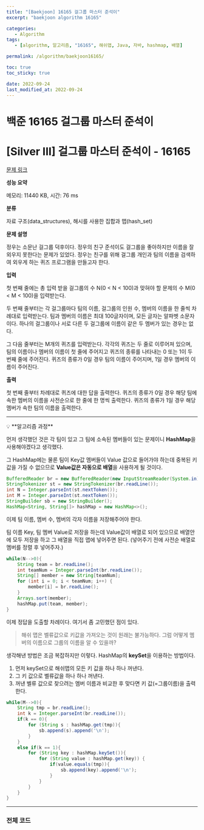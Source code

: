 ```yaml
---
title: "[Baekjoon] 16165 걸그룹 마스터 준석이"
excerpt: "baekjoon algorithm 16165"

categories: 
   - Algorithm
tags:
   - [algorithm, 알고리즘, "16165", 해쉬맵, Java, 자바, hashmap, 배열]

permalink: /algorithm/baekjoon16165/

toc: true
toc_sticky: true

date: 2022-09-24
last_modified_at: 2022-09-24
---
```


# 백준 16165 걸그룹 마스터 준석이

# **[Silver III] 걸그룹 마스터 준석이 - 16165**

[문제 링크](https://www.acmicpc.net/problem/16165)

****성능 요약****

메모리: 11440 KB, 시간: 76 ms

****분류****

자료 구조(data_structures), 해시를 사용한 집합과 맵(hash_set)

****문제 설명****

정우는 소문난 걸그룹 덕후이다. 정우의 친구 준석이도 걸그룹을 좋아하지만 이름을 잘 외우지 못한다는 문제가 있었다. 정우는 친구를 위해 걸그룹 개인과 팀의 이름을 검색하여 외우게 하는 퀴즈 프로그램을 만들고자 한다.

****입력****

첫 번째 줄에는 총 입력 받을 걸그룹의 수 N(0 < N < 100)과 맞혀야 할 문제의 수 M(0 < M < 100)을 입력받는다.

두 번째 줄부터는 각 걸그룹마다 팀의 이름, 걸그룹의 인원 수, 멤버의 이름을 한 줄씩 차례대로 입력받는다. 팀과 멤버의 이름은 최대 100글자이며, 모든 글자는 알파벳 소문자이다. 하나의 걸그룹이나 서로 다른 두 걸그룹에 이름이 같은 두 멤버가 있는 경우는 없다.

그 다음 줄부터는 M개의 퀴즈를 입력받는다. 각각의 퀴즈는 두 줄로 이루어져 있으며, 팀의 이름이나 멤버의 이름이 첫 줄에 주어지고 퀴즈의 종류를 나타내는 0 또는 1이 두 번째 줄에 주어진다. 퀴즈의 종류가 0일 경우 팀의 이름이 주어지며, 1일 경우 멤버의 이름이 주어진다.

****출력****

첫 번째 줄부터 차례대로 퀴즈에 대한 답을 출력한다. 퀴즈의 종류가 0일 경우 해당 팀에 속한 멤버의 이름을 사전순으로 한 줄에 한 명씩 출력한다. 퀴즈의 종류가 1일 경우 해당 멤버가 속한 팀의 이름을 출력한다.

---

<aside>
💡 **알고리즘 과정**

</aside>

먼저 생각했던 것은 각 팀이 있고 그 팀에 소속된 멤버들이 있는 문제이니 **HashMap**을 사용해야겠다고 생각했다.

그 HashMap에는 물론 팀이 Key값 멤버들이 Value 값으로 들어가야 하는데 중복된 키 값을 가질 수 없으므로 **Value값은 자동으로 배열**을 사용하게 될 것이다.

```java
BufferedReader br = new BufferedReader(new InputStreamReader(System.in));
StringTokenizer st = new StringTokenizer(br.readLine());
int N = Integer.parseInt(st.nextToken());
int M = Integer.parseInt(st.nextToken());
StringBuilder sb = new StringBuilder();
HashMap<String, String[]> hashMap = new HashMap<>();
```

이제 팀 이름, 멤버 수, 멤버의 각자 이름을 저장해주어야 한다.

팀 이름 Key, 팀 멤버 Value로 저장을 하는데 Value값이 배열로 되어 있으므로 배열안에 모두 저장을 하고 그 배열을 직접 맵에 넣어주면 된다. (넣어주기 전에 사전순 배열로 멤버를 정렬 후 넣어주자.)

```java
while(N-->0){
    String team = br.readLine();
    int teamNum = Integer.parseInt(br.readLine());
    String[] member = new String[teamNum];
    for (int i = 0; i < teamNum; i++) {
        member[i] = br.readLine();
    }
    Arrays.sort(member);
    hashMap.put(team, member);
}
```

이제 정답을 도출할 차례이다. 여기서 좀 고민했던 점이 있다.

> 해쉬 맵은 벨류값으로 키값을 가져오는 것이 원래는 불가능하다. 그럼 어떻게 멤버의 이름으로 그룹의 이름을 알 수 있을까?
>

생각해낸 방법은 조금 복잡하지만 이렇다. HashMap의 **keySet**을 이용하는 방법이다.

1. 먼저 keySet으로 해쉬맵의 모든 키 값을 하나 하나 꺼낸다.
2. 그 키 값으로 벨류값을 하나 하나 꺼낸다.
3. 꺼낸 벨류 값으로 찾으려는 멤버 이름과 비교한 후 맞다면 키 값(=그룹이름)을 출력한다.

```java
while(M-->0){
    String tmp = br.readLine();
    int k = Integer.parseInt(br.readLine());
    if(k == 0){
        for (String s : hashMap.get(tmp)){
            sb.append(s).append('\n');
        }
    }
    else if(k == 1){
        for (String key : hashMap.keySet()){
            for (String value : hashMap.get(key)) {
                if(value.equals(tmp)){
                    sb.append(key).append('\n');
                }
            }
        }
    }
}
```

---

### 전체 코드

<script src="[https://gist.github.com/jsw6701/8fde46aa139a47b80af304283e7c74a4.js](https://gist.github.com/jsw6701/8fde46aa139a47b80af304283e7c74a4.js)"></script>
